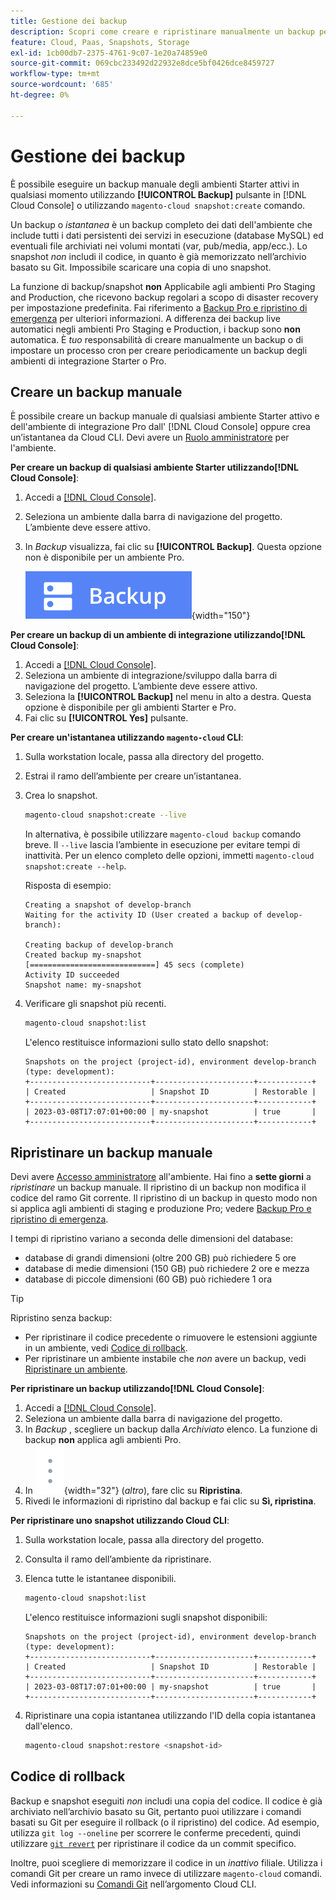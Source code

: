 ```yaml
---
title: Gestione dei backup
description: Scopri come creare e ripristinare manualmente un backup per il progetto di infrastruttura cloud di Adobe Commerce.
feature: Cloud, Paas, Snapshots, Storage
exl-id: 1cb00db7-2375-4761-9c07-1e20a74859e0
source-git-commit: 069cbc233492d22932e8dce5bf0426dce8459727
workflow-type: tm+mt
source-wordcount: '685'
ht-degree: 0%

---
```


# Gestione dei backup

È possibile eseguire un backup manuale degli ambienti Starter attivi in qualsiasi momento utilizzando **[!UICONTROL Backup]** pulsante in [!DNL Cloud Console] o utilizzando `magento-cloud snapshot:create` comando.

Un backup o _istantanea_ è un backup completo dei dati dell&#39;ambiente che include tutti i dati persistenti dei servizi in esecuzione (database MySQL) ed eventuali file archiviati nei volumi montati (var, pub/media, app/ecc.). Lo snapshot _non_ includi il codice, in quanto è già memorizzato nell’archivio basato su Git. Impossibile scaricare una copia di uno snapshot.

La funzione di backup/snapshot **non** Applicabile agli ambienti Pro Staging and Production, che ricevono backup regolari a scopo di disaster recovery per impostazione predefinita. Fai riferimento a [Backup Pro e ripristino di emergenza](../architecture/pro-architecture.md#backup-and-disaster-recovery) per ulteriori informazioni. A differenza dei backup live automatici negli ambienti Pro Staging e Production, i backup sono **non** automatica. È _tuo_ responsabilità di creare manualmente un backup o di impostare un processo cron per creare periodicamente un backup degli ambienti di integrazione Starter o Pro.

## Creare un backup manuale

È possibile creare un backup manuale di qualsiasi ambiente Starter attivo e dell&#39;ambiente di integrazione Pro dall&#39; [!DNL Cloud Console] oppure crea un’istantanea da Cloud CLI. Devi avere un [Ruolo amministratore](../project/user-access.md) per l&#39;ambiente.

**Per creare un backup di qualsiasi ambiente Starter utilizzando[!DNL Cloud Console]**:

1. Accedi a [[!DNL Cloud Console]](https://console.adobecommerce.com).
1. Seleziona un ambiente dalla barra di navigazione del progetto. L’ambiente deve essere attivo.
1. In _Backup_ visualizza, fai clic su **[!UICONTROL Backup]**. Questa opzione non è disponibile per un ambiente Pro.

   ![Backup](../../assets/button-backup.png){width="150"}

**Per creare un backup di un ambiente di integrazione utilizzando[!DNL Cloud Console]**:

1. Accedi a [[!DNL Cloud Console]](https://console.adobecommerce.com).
1. Seleziona un ambiente di integrazione/sviluppo dalla barra di navigazione del progetto. L’ambiente deve essere attivo.
1. Seleziona la **[!UICONTROL Backup]** nel menu in alto a destra. Questa opzione è disponibile per gli ambienti Starter e Pro.
1. Fai clic su **[!UICONTROL Yes]** pulsante.

**Per creare un&#39;istantanea utilizzando `magento-cloud` CLI**:

1. Sulla workstation locale, passa alla directory del progetto.
1. Estrai il ramo dell’ambiente per creare un’istantanea.
1. Crea lo snapshot.

   ```bash
   magento-cloud snapshot:create --live
   ```

   In alternativa, è possibile utilizzare `magento-cloud backup` comando breve. Il `--live` lascia l’ambiente in esecuzione per evitare tempi di inattività. Per un elenco completo delle opzioni, immetti `magento-cloud snapshot:create --help`.

   Risposta di esempio:

   ```terminal
   Creating a snapshot of develop-branch
   Waiting for the activity ID (User created a backup of develop-branch):
   
   Creating backup of develop-branch
   Created backup my-snapshot
   [============================] 45 secs (complete)
   Activity ID succeeded
   Snapshot name: my-snapshot
   ```

1. Verificare gli snapshot più recenti.

   ```bash
   magento-cloud snapshot:list
   ```

   L&#39;elenco restituisce informazioni sullo stato dello snapshot:

   ```terminal
   Snapshots on the project (project-id), environment develop-branch (type: development):
   +---------------------------+----------------------+------------+
   | Created                   | Snapshot ID          | Restorable |
   +---------------------------+----------------------+------------+
   | 2023-03-08T17:07:01+00:00 | my-snapshot          | true       |
   +---------------------------+----------------------+------------+
   ```

## Ripristinare un backup manuale

Devi avere [Accesso amministratore](../project/user-access.md) all&#39;ambiente. Hai fino a **sette giorni** a _ripristinare_ un backup manuale. Il ripristino di un backup non modifica il codice del ramo Git corrente. Il ripristino di un backup in questo modo non si applica agli ambienti di staging e produzione Pro; vedere [Backup Pro e ripristino di emergenza](../architecture/pro-architecture.md#backup-and-disaster-recovery).

I tempi di ripristino variano a seconda delle dimensioni del database:

- database di grandi dimensioni (oltre 200 GB) può richiedere 5 ore
- database di medie dimensioni (150 GB) può richiedere 2 ore e mezza
- database di piccole dimensioni (60 GB) può richiedere 1 ora

>[!TIP]
>
>Ripristino senza backup:
>
>- Per ripristinare il codice precedente o rimuovere le estensioni aggiunte in un ambiente, vedi [Codice di rollback](#roll-back-code).
>- Per ripristinare un ambiente instabile che _non_ avere un backup, vedi [Ripristinare un ambiente](../development/restore-environment.md).

**Per ripristinare un backup utilizzando[!DNL Cloud Console]**:

1. Accedi a [[!DNL Cloud Console]](https://console.adobecommerce.com).
1. Seleziona un ambiente dalla barra di navigazione del progetto.
1. In _Backup_ , scegliere un backup dalla _Archiviato_ elenco. La funzione di backup **non** applica agli ambienti Pro.
1. In ![Altro](../../assets/icon-more.png){width="32"} (_altro_), fare clic su **Ripristina**.
1. Rivedi le informazioni di ripristino dal backup e fai clic su **Sì, ripristina**.

**Per ripristinare uno snapshot utilizzando Cloud CLI**:

1. Sulla workstation locale, passa alla directory del progetto.
1. Consulta il ramo dell’ambiente da ripristinare.
1. Elenca tutte le istantanee disponibili.

   ```bash
   magento-cloud snapshot:list
   ```

   L&#39;elenco restituisce informazioni sugli snapshot disponibili:

   ```terminal
   Snapshots on the project (project-id), environment develop-branch (type: development):
   +---------------------------+----------------------+------------+
   | Created                   | Snapshot ID          | Restorable |
   +---------------------------+----------------------+------------+
   | 2023-03-08T17:07:01+00:00 | my-snapshot          | true       |
   +---------------------------+----------------------+------------+
   ```

1. Ripristinare una copia istantanea utilizzando l&#39;ID della copia istantanea dall&#39;elenco.

   ```bash
   magento-cloud snapshot:restore <snapshot-id>
   ```

## Codice di rollback

Backup e snapshot eseguiti _non_ includi una copia del codice. Il codice è già archiviato nell’archivio basato su Git, pertanto puoi utilizzare i comandi basati su Git per eseguire il rollback (o il ripristino) del codice. Ad esempio, utilizza `git log --oneline` per scorrere le conferme precedenti, quindi utilizzare [`git revert`](https://git-scm.com/docs/git-revert) per ripristinare il codice da un commit specifico.

Inoltre, puoi scegliere di memorizzare il codice in un _inattivo_ filiale. Utilizza i comandi Git per creare un ramo invece di utilizzare `magento-cloud` comandi. Vedi informazioni su [Comandi Git](../dev-tools/cloud-cli-overview.md#git-commands) nell’argomento Cloud CLI.
